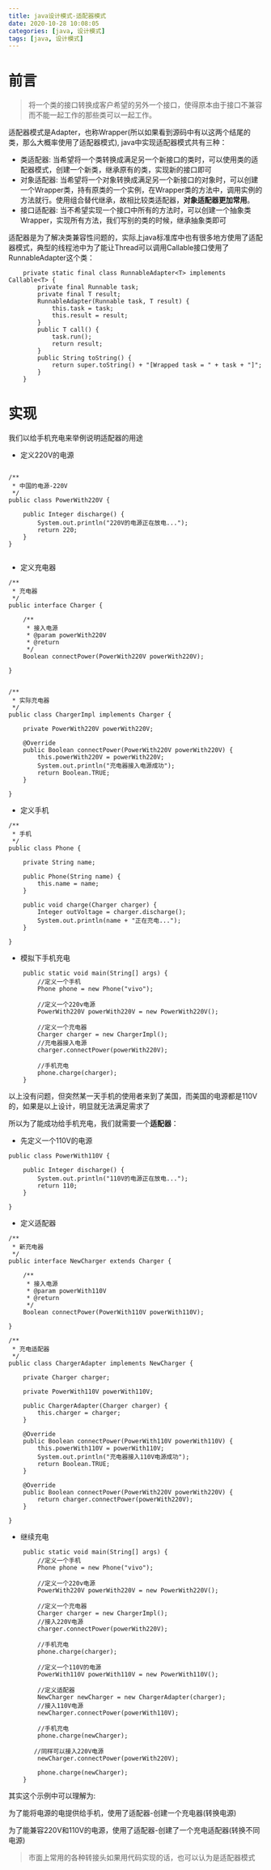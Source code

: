 ```yaml
---
title: java设计模式-适配器模式
date: 2020-10-28 10:08:05
categories: [java, 设计模式]
tags: [java, 设计模式]
---
```


# 前言

> 将一个类的接口转换成客户希望的另外一个接口，使得原本由于接口不兼容而不能一起工作的那些类可以一起工作。

适配器模式是Adapter，也称Wrapper(所以如果看到源码中有以这两个结尾的类，那么大概率使用了适配器模式), java中实现适配器模式共有三种：

* 类适配器: 当希望将一个类转换成满足另一个新接口的类时，可以使用类的适配器模式，创建一个新类，继承原有的类，实现新的接口即可
* 对象适配器: 当希望将一个对象转换成满足另一个新接口的对象时，可以创建一个Wrapper类，持有原类的一个实例，在Wrapper类的方法中，调用实例的方法就行。使用组合替代继承，故相比较类适配器，**对象适配器更加常用**。
* 接口适配器: 当不希望实现一个接口中所有的方法时，可以创建一个抽象类Wrapper，实现所有方法，我们写别的类的时候，继承抽象类即可

 <!-- more -->

适配器是为了解决类兼容性问题的，实际上java标准库中也有很多地方使用了适配器模式，典型的线程池中为了能让Thread可以调用Callable接口使用了RunnableAdapter这个类：

```
    private static final class RunnableAdapter<T> implements Callable<T> {
        private final Runnable task;
        private final T result;
        RunnableAdapter(Runnable task, T result) {
            this.task = task;
            this.result = result;
        }
        public T call() {
            task.run();
            return result;
        }
        public String toString() {
            return super.toString() + "[Wrapped task = " + task + "]";
        }
    }
```

# 实现

我们以给手机充电来举例说明适配器的用途


* 定义220V的电源

```

/**
 * 中国的电源-220V
 */
public class PowerWith220V {

    public Integer discharge() {
        System.out.println("220V的电源正在放电...");
        return 220;
    }
}


```

* 定义充电器
  
```
/**
 * 充电器
 */
public interface Charger {

    /**
     * 接入电源
     * @param powerWith220V
     * @return
     */
    Boolean connectPower(PowerWith220V powerWith220V);

}


/**
 * 实际充电器
 */
public class ChargerImpl implements Charger {

    private PowerWith220V powerWith220V;

    @Override
    public Boolean connectPower(PowerWith220V powerWith220V) {
        this.powerWith220V = powerWith220V;
        System.out.println("充电器接入电源成功");
        return Boolean.TRUE;
    }

}

```
* 定义手机

```
/**
 * 手机
 */
public class Phone {

    private String name;

    public Phone(String name) {
        this.name = name;
    }

    public void charge(Charger charger) {
        Integer outVoltage = charger.discharge();
        System.out.println(name + "正在充电...");
    }

}
```

* 模拟下手机充电
```
    public static void main(String[] args) {
        //定义一个手机
        Phone phone = new Phone("vivo");

        //定义一个220v电源
        PowerWith220V powerWith220V = new PowerWith220V();

        //定义一个充电器
        Charger charger = new ChargerImpl();
        //充电器接入电源
        charger.connectPower(powerWith220V);

        //手机充电
        phone.charge(charger);
    }

```

以上没有问题，但突然某一天手机的使用者来到了美国，而美国的电源都是110V的，如果是以上设计，明显就无法满足需求了

所以为了能成功给手机充电，我们就需要一个**适配器**：

* 先定义一个110V的电源

```
public class PowerWith110V {
    
    public Integer discharge() {
        System.out.println("110V的电源正在放电...");
        return 110;
    }

}

```
* 定义适配器

```
/**
 * 新充电器
 */
public interface NewCharger extends Charger {

    /**
     * 接入电源
     * @param powerWith110V
     * @return
     */
    Boolean connectPower(PowerWith110V powerWith110V);

}

/**
 * 充电适配器
 */
public class ChargerAdapter implements NewCharger {

    private Charger charger;

    private PowerWith110V powerWith110V;

    public ChargerAdapter(Charger charger) {
        this.charger = charger;
    }

    @Override
    public Boolean connectPower(PowerWith110V powerWith110V) {
        this.powerWith110V = powerWith110V;
        System.out.println("充电器接入110V电源成功");
        return Boolean.TRUE;
    }

    @Override
    public Boolean connectPower(PowerWith220V powerWith220V) {
        return charger.connectPower(powerWith220V);
    }

}

```

* 继续充电

```
    public static void main(String[] args) {
        //定义一个手机
        Phone phone = new Phone("vivo");

        //定义一个220v电源
        PowerWith220V powerWith220V = new PowerWith220V();

        //定义一个充电器
        Charger charger = new ChargerImpl();
        //接入220V电源
        charger.connectPower(powerWith220V);

        //手机充电
        phone.charge(charger);

        //定义一个110V的电源
        PowerWith110V powerWith110V = new PowerWith110V();

        //定义适配器
        NewCharger newCharger = new ChargerAdapter(charger);
        //接入110V电源
        newCharger.connectPower(powerWith110V);

        //手机充电
        phone.charge(newCharger);

       //同样可以接入220V电源
        newCharger.connectPower(powerWith220V);

        phone.charge(newCharger);
    }
```

其实这个示例中可以理解为: 

为了能将电源的电提供给手机，使用了适配器-创建一个充电器(转换电源)

为了能兼容220V和110V的电源，使用了适配器-创建了一个充电适配器(转换不同电源)

> 市面上常用的各种转接头如果用代码实现的话，也可以认为是适配器模式